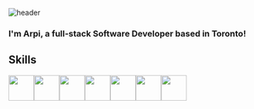 ![header](https://capsule-render.vercel.app/api?type=waving&color=timeAuto&height=250&section=header&text=Hi%20there!&fontSize=90&theme=tokyonight&animation=twinkling)

### I'm Arpi, a full-stack Software Developer based in Toronto!

## Skills
<img src="https://cdn.jsdelivr.net/gh/devicons/devicon/icons/html5/html5-original-wordmark.svg" width='50' height='50'/><img src="https://cdn.jsdelivr.net/gh/devicons/devicon/icons/css3/css3-original-wordmark.svg" width='50' height='50'/><img src="https://cdn.jsdelivr.net/gh/devicons/devicon/icons/javascript/javascript-original.svg" width='50' height='50'/><img src="https://cdn.jsdelivr.net/gh/devicons/devicon/icons/react/react-original-wordmark.svg" width='50' height='50'/><img src="https://cdn.jsdelivr.net/gh/devicons/devicon/icons/nodejs/nodejs-original-wordmark.svg" width='50' height='50'/><img src="https://cdn.jsdelivr.net/gh/devicons/devicon/icons/mongodb/mongodb-original-wordmark.svg" width='50' height='50'/><img src="https://cdn.jsdelivr.net/gh/devicons/devicon/icons/express/express-original-wordmark.svg" width='50' height='50'/>



<!--
**arpiii/arpiii** is a ✨ _special_ ✨ repository because its `README.md` (this file) appears on your GitHub profile.

Here are some ideas to get you started:

- 🔭 I’m currently working on ...
- 🌱 I’m currently learning ...
- 👯 I’m looking to collaborate on ...
- 🤔 I’m looking for help with ...
- 💬 Ask me about ...
- 📫 How to reach me: ...
- 😄 Pronouns: ...
- ⚡ Fun fact: ...
-->
